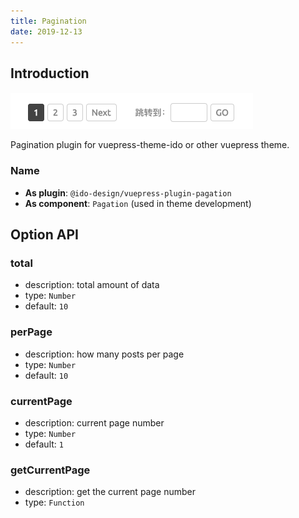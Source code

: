 ```yaml
---
title: Pagination
date: 2019-12-13
---
```


## Introduction

![demo.png](./images/pagation.png)

Pagination plugin for vuepress-theme-ido or other vuepress theme.

### Name

- **As plugin**: `@ido-design/vuepress-plugin-pagation`
- **As component**: `Pagation` (used in theme development)

## Option API

### total

- description: total amount of data
- type: `Number`
- default: `10`

### perPage

- description: how many posts per page
- type: `Number`
- default: `10`

### currentPage

- description: current page number
- type: `Number`
- default: `1`

### getCurrentPage

- description: get the current page number
- type: `Function`